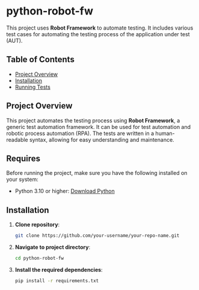 # python-robot-fw

This project uses **Robot Framework** to automate testing. It includes various test cases for automating the testing process of the application under test (AUT).

## Table of Contents
- [Project Overview](#project-overview)
- [Installation](#installation)
- [Running Tests](#running-tests)

## Project Overview

This project automates the testing process using **Robot Framework**, a generic test automation framework. It can be used for test automation and robotic process automation (RPA). The tests are written in a human-readable syntax, allowing for easy understanding and maintenance.

## Requires
Before running the project, make sure you have the following installed on your system:

- Python 3.10 or higher: [Download Python](https://www.python.org/downloads/)
## Installation

1. **Clone repository**: 
   ```bash
   git clone https://github.com/your-username/your-repo-name.git

2. **Navigate to project directory**: 
   ```bash
   cd python-robot-fw

3. **Install the required dependencies**: 
   ```bash
   pip install -r requirements.txt






